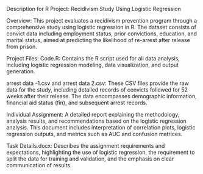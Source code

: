 Description for R Project: Recidivism Study Using Logistic Regression

Overview:
This project evaluates a recidivism prevention program through a comprehensive study using logistic regression in R. The dataset consists of convict data including employment status, prior convictions, education, and marital status, aimed at predicting the likelihood of re-arrest after release from prison.

Project Files:
Code.R: Contains the R script used for all data analysis, including logistic regression modeling, data visualization, and output generation.

arrest data -1.csv and arrest data 2.csv: These CSV files provide the raw data for the study, including detailed records of convicts followed for 52 weeks after their release. The data encompasses demographic information, financial aid status (fin), and subsequent arrest records.

Individual Assignment: A detailed report explaining the methodology, analysis results, and recommendations based on the logistic regression analysis. This document includes interpretation of correlation plots, logistic regression outputs, and metrics such as AUC and confusion matrices.

Task Details.docx: Describes the assignment requirements and expectations, highlighting the use of logistic regression, the requirement to split the data for training and validation, and the emphasis on clear communication of results.

